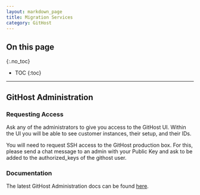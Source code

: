 ```yaml
---
layout: markdown_page
title: Migration Services
category: GitHost
---
```


## On this page
{:.no_toc}

- TOC
{:toc}

----

## GitHost Administration

### Requesting Access

Ask any of the administrators to give you access to the GitHost UI. Within the UI you will be able to see customer instances, their setup, and their IDs.

You will need to request SSH access to the GitHost production box. For this, please send a chat message to an admin with your Public Key and ask to be added to the authorized_keys of the githost user.

### Documentation
The latest GitHost Administration docs can be found [here](https://dev.gitlab.org/gitlab/GitHost/blob/master/doc/README.md).

